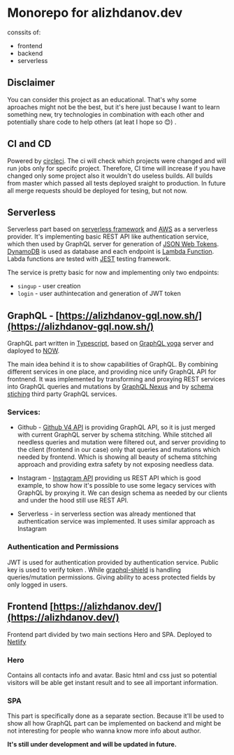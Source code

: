 # Monorepo for alizhdanov.dev

conssits of:

- frontend
- backend
- serverless

## Disclaimer

You can consider this project as an educational. That's why some aproaches might not be the best, but it's here just because I want to learn something new, try technologies in combination with each other and potentially share code to help others (at leat I hope so 😊) .

## CI and CD

Powered by [circleci](https://circleci.com/). The ci will check which projects were changed and will run jobs only for specifc project. Therefore, CI time will increase if you have changed only some project also it wouldn't do useless builds. All builds from master which passed all tests deployed sraight to production. In future all merge requests should be deployed for tesing, but not now.

## Serverless

Serverless part based on [serverless framework](https://serverless.com/) and [AWS](https://aws.amazon.com) as a serverless provider. It's implementing basic REST API like authentication service, which then used by GraphQL server for generation of [JSON Web Tokens](https://jwt.io/). [DynamoDB](https://aws.amazon.com/dynamodb/) is used as database and each endpoint is [Lambda Function](https://aws.amazon.com/lambda/). Labda functions are tested with [JEST](https://jestjs.io/) testing framework.

The service is pretty basic for now and implementing only two endpoints:

- `singup` - user creation
- `login` - user authintecation and generation of JWT token

## GraphQL - [https://alizhdanov-gql.now.sh/](https://alizhdanov-gql.now.sh/)

GraphQL part written in [Typescript](https://www.typescriptlang.org/), based on [GraphQL yoga](https://github.com/prisma/graphql-yoga) server and daployed to [NOW](https://zeit.co/now).

The main idea behind it is to show capabilities of GraphQL. By combining different services in one place, and providing nice unify GraphQL API for frontnend. It was implemented by transforming and proxying REST services into GraphQL queries and mutations by [GraphQL Nexus](https://github.com/prisma/nexus) and by [schema stiching](https://www.apollographql.com/docs/graphql-tools/schema-stitching) third party GraphQL services.

### Services:

- Github - [Github V4 API](https://developer.github.com/v4/) is providing GraphQL API, so it is just merged with current GraphQL server by schema stitching. While stitched all needless queries and mutation were filtered out, and server providing to the client (frontend in our case) only that queries and mutations which needed by frontend. Which is showing all beauty of schema stitching approach and providing extra safety by not exposing needless data.

- Instagram - [Instagram API](https://www.instagram.com/developer/) providing us REST API which is good example, to show how it's possible to use some legacy services with GraphQL by proxying it. We can design schema as needed by our clients and under the hood still use REST API.

- Serverless - in serverless section was already mentioned that authentication service was implemented. It uses similar approach as Instagram

### Authentication and Permissions

JWT is used for authentication provided by authentication service. Public key is used to verify token . While [graphql-shield](https://github.com/maticzav/graphql-shield) is handling queries/mutation permissions. Giving ability to acess protected fields by only logged in users.

## Frontend [https://alizhdanov.dev/](https://alizhdanov.dev/)

Frontend part divided by two main sections Hero and SPA. Deployed to [Netlify](https://netlify.com)

### Hero

Contains all contacts info and avatar. Basic html and css just so potential visitors will be able get instant result and to see all important information.

### SPA

This part is specifically done as a separate section. Because it'll be used to show all how GraphQL part can be implemented on backend and might be not interesting for people who wanna know more info about author.

**It's still under development and will be updated in future.**
